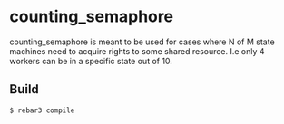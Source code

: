 counting_semaphore
=====

counting_semaphore is meant to be used for cases where N of M state machines
need to acquire rights to some shared resource. I.e only 4 workers can be in
a specific state out of 10.

Build
-----

    $ rebar3 compile
